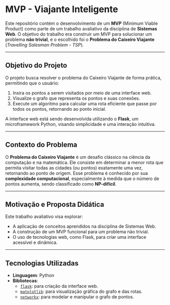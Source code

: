 # MVP - Viajante Inteligente  

Este repositório contém o desenvolvimento de um **MVP** (Minimum Viable Product) como parte de um trabalho avaliativo da disciplina de **Sistemas Web**. O objetivo do trabalho era construir um MVP para solucionar um problema **não trivial**, e o escolhido foi o **Problema do Caixeiro Viajante** (*Travelling Salesman Problem - TSP*).  

---

## **Objetivo do Projeto**  

O projeto busca resolver o problema do Caixeiro Viajante de forma prática, permitindo que o usuário:  
1. Insira os pontos a serem visitados por meio de uma interface web.  
2. Visualize o grafo que representa os pontos e suas conexões.  
3. Execute um algoritmo para calcular uma rota eficiente que passe por todos os pontos, retornando ao ponto inicial.  

A interface web está sendo desenvolvida utilizando o **Flask**, um microframework Python, visando simplicidade e uma interação intuitiva.  

---

## **Contexto do Problema**  

O **Problema do Caixeiro Viajante** é um desafio clássico na ciência da computação e na matemática. Ele consiste em determinar a menor rota que permita visitar todas as cidades (ou pontos) exatamente uma vez, retornando ao ponto de origem. Esse problema é conhecido por sua **complexidade computacional**, especialmente à medida que o número de pontos aumenta, sendo classificado como **NP-difícil**.  

---

## **Motivação e Proposta Didática**  

Este trabalho avaliativo visa explorar:  
- A aplicação de conceitos aprendidos na disciplina de Sistemas Web.  
- A construção de um MVP funcional para um problema não trivial.
- O uso de tecnologias web, como Flask, para criar uma interface acessível e dinâmica.  

---

## **Tecnologias Utilizadas**

- **Linguagem**: Python
- **Bibliotecas**:  
    - [`flask`](https://flask.palletsprojects.com/en/stable/): para criação da interface web.  
    - [`matplotlib`](https://matplotlib.org/): para visualização gráfica do grafo e das rotas.
    - [`networkx`](https://networkx.org/): para modelar e manipular o grafo de pontos. 
